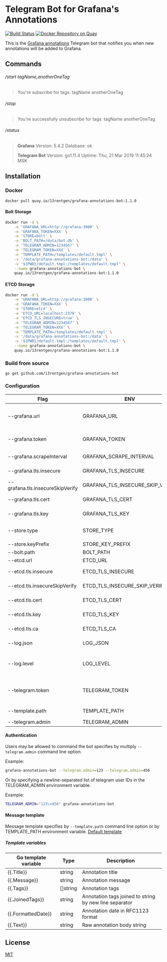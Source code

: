 # Telegram Bot for Grafana's Annotations 

[![Build Status](https://cloud.drone.io/api/badges/13rentgen/grafana-annotations-bot/status.svg)](https://cloud.drone.io/13rentgen/grafana-annotations-bot)
[![Docker Repository on Quay](https://quay.io/repository/13rentgen/grafana-annotations-bot/status "Docker Repository on Quay")](https://quay.io/repository/13rentgen/grafana-annotations-bot)

This is the [Grafana annotations](http://docs.grafana.org/http_api/annotations/) Telegram bot that notifies you when new annotations will be added to Grafana.  

## Commands

###### /start tagName,anotherOneTag

> You're subscribe for tags:
> tagName
> anotherOneTag  

###### /stop

> You're successfully unsubscribe for tags:
> tagName
> anotherOneTag

###### /status

> **Grafana**
> Version: 5.4.2
> Database: ok
> 
> **Telegram Bot**
> Version: go1.11.4
> Uptime: Thu, 21 Mar 2019 11:45:24 MSK

## Installation

### Docker

`docker pull quay.io/13rentgen/grafana-annotations-bot:1.1.0`

#### Bolt Storage

```bash
docker run -d \
	-e 'GRAFANA_URL=http://grafana:3000' \
	-e 'GRAFANA_TOKEN=XXX' \
	-e 'STORE=bolt' \
    -e 'BOLT_PATH=/data/bot.db' \
	-e 'TELEGRAM_ADMIN=1234567' \
	-e 'TELEGRAM_TOKEN=XXX' \
	-e 'TEMPLATE_PATH=/templates/default.tmpl' \
	-v '/data/grafana-annotations-bot:/data' \
	-v '${PWD}/default.tmpl:/templates/default.tmpl' \
	--name grafana-annotations-bot \
	quay.io/13rentgen/grafana-annotations-bot:1.1.0
```

#### ETCD Storage

```bash
docker run -d \
	-e 'GRAFANA_URL=http://grafana:3000' \
	-e 'GRAFANA_TOKEN=XXX' \
	-e 'STORE=etcd' \
	-e 'ETCD_URL=localhost:2379' \
	-e 'ETCD_TLS_INSECURE=true' \
	-e 'TELEGRAM_ADMIN=1234567' \
	-e 'TELEGRAM_TOKEN=XXX' \
	-e 'TEMPLATE_PATH=/templates/default.tmpl' \
	-v '/data/grafana-annotations-bot:/data' \
	-v '${PWD}/default.tmpl:/templates/default.tmpl' \
	--name grafana-annotations-bot \
	quay.io/13rentgen/grafana-annotations-bot:1.1.0
```

### Build from source

`go get github.com/13rentgen/grafana-annotations-bot`

### Configuration
| Flag                             | ENV                              | Required | Default                | Description                                                                                             |
|----------------------------------|----------------------------------|----------|------------------------|---------------------------------------------------------------------------------------------------------|
| --grafana.url                    | GRAFANA_URL                      | True     |                        | The URL that's used to connect to the Grafana, example: `http://localhost:3000`                         |
| --grafana.token                  | GRAFANA_TOKEN                    | True     |                        | The Bearer token used to connect with Grafana API                                                       |
| --grafana.scrapeInterval         | GRAFANA_SCRAPE_INTERVAL          | False    | `10s`                  | Scrape annotations interval                                                                             |
| --grafana.tls.insecure           | GRAFANA_TLS_INSECURE             | False    | `false`                | Insecure connection to Grafana API                                                                      |
| --grafana.tls.insecureSkipVerify | GRAFANA_TLS_INSECURE_SKIP_VERIFY | False    | `false`                | Grafana TLS config - insecure skip verify                                                               |
| --grafana.tls.cert               | GRAFANA_TLS_CERT                 | False    |                        | Grafana TLS config - client cert file path                                                              |
| --grafana.tls.key                | GRAFANA_TLS_KEY                  | False    |                        | Grafana TLS config - client key file path                                                               |
| --store.type                     | STORE_TYPE                       | False    | `bolt`                 | The store to use. Possible values: `bolt`, `etcd`                                                       |
| --store.keyPrefix                | STORE_KEY_PREFIX                 | False    | `annotationsbot/chats` | Prefix for store keys                                                                                   |
| --bolt.path                      | BOLT_PATH                        | False    | `/tmp/bot.db`          | Bolt database file path                                                                                 |
| --etcd.url                       | ETCD_URL                         | False    | `localhost:2379`       |                                                                                                         |
| --etcd.tls.insecure              | ETCD_TLS_INSECURE                | False    | `false`                | Insecure connection to ETCD                                                                             |
| --etcd.tls.insecureSkipVerify    | ETCD_TLS_INSECURE_SKIP_VERIFY    | False    | `false`                | ETCD TLS config - insecure skip verify                                                                  |
| --etcd.tls.cert                  | ETCD_TLS_CERT                    | False    |                        | ETCD TLS config - client cert file path                                                                 |
| --etcd.tls.key                   | ETCD_TLS_KEY                     | False    |                        | ETCD TLS config - client key file path                                                                  |
| --etcd.tls.ca                    | ETCD_TLS_CA                      | False    |                        | ETCD TLS config - CA file path                                                                          |
| --log.json                       | LOG_JSON                         | False    | `false`                | Tell the application to log json, default: false                                                        |
| --log.level                      | LOG_LEVEL                        | False    | `info`                 | The log level to use for filtering logs, possible values: debug, info, warn, error                      |
| --telegram.token                 | TELEGRAM_TOKEN                   | True     |                        | The token used to connect with Telegram. Token you get from [@botfather](https://telegram.me/botfather) |
| --template.path                  | TEMPLATE_PATH                    | True     |                        | The path to the template                                                                                |
| --telegram.admin                 | TELEGRAM_ADMIN                   | True     |                        | Telegram admin IDs                                                                                      |

#### Authentication
Users may be allowed to command the bot specifies by multiply `--telegram.admin` command line option. 

Example:
```bash
grafana-annotations-bot --telegram.admin=123 --telegram.admin=456
```

Or by specifying a newline-separated list of telegram user IDs in the TELEGRAM_ADMIN environment variable.

Example:
```bash
TELEGRAM_ADMIN="123\n456" grafana-annotations-bot
```

#### Message template
Message template specifies by `--template.path` command line option or by TEMPLATE_PATH environment variable.
[Default template](default.tmpl)

##### Template variables
| Go template variable | Type     | Description                                            |
|----------------------|----------|--------------------------------------------------------|
| {{.Title}}           | string   | Annotation title                                       |
| {{.Message}}         | string   | Annotation message                                     |
| {{.Tags}}            | []string | Annotation tags                                        |
| {{.JoinedTags}}      | string   | Annotation tags joined to string by new line separator |
| {{.FormattedDate}}   | string   | Annotation date in RFC1123 format                      |
| {{.Text}}            | string   | Raw annotation body string                             |


## License

  [MIT](LICENSE)